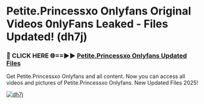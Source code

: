 # Petite.Princessxo Onlyfans Original Videos 0nlyFans Leaked - Files Updated! (dh7j)

<h3>🔴 CLICK HERE 🌐==►► <a href="https://tinyurl.com/2m67pmp6" rel="nofollow">Petite.Princessxo Onlyfans Updated Files</a></h3>

Get Petite.Princessxo Onlyfans and all content. Now you can access all videos and pictures of Petite.Princessxo Onlyfans. New Updated Files 2025!

[![dh7j](https://i.imgur.com/H4QAA4z.gif)](https://tinyurl.com/2m67pmp6)